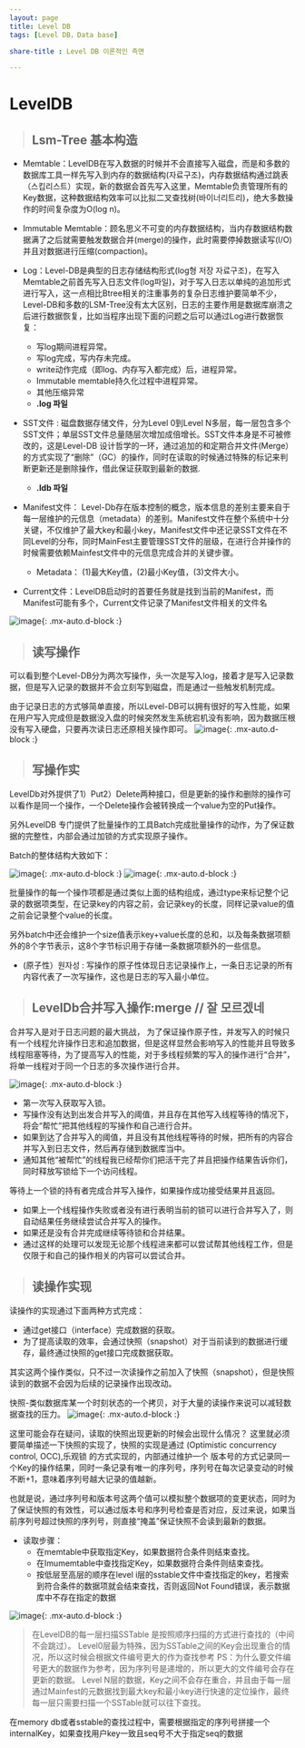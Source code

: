 ```yaml
---
layout: page
title: Level DB
tags: [Level DB，Data base] 

share-title : Level DB 이론적인 측면 

---
```




#  LevelDB 
> ## Lsm-Tree 基本构造

- Memtable：LevelDB在写入数据的时候并不会直接写入磁盘，而是和多数的数据库工具一样先写入到内存的数据结构(자료구조)，内存数据结构通过跳表（스킵리스트）实现，新的数据会首先写入这里，Memtable负责管理所有的Key数据，这种数据结构效率可以比拟二叉查找树(바이너리트리)，绝大多数操作的时间复杂度为O(log n)。

- Immutable Memtable：顾名思义不可变的内存数据结构，当内存数据结构数据满了之后就需要触发数据合并(merge)的操作，此时需要停掉数据读写(I/O)并且对数据进行压缩(compaction)。

- Log：Level-DB是典型的日志存储结构形式(log형 저장 자료구조)，在写入Memtable之前首先写入日志文件(log파일)，对于写入日志以单纯的追加形式进行写入，这一点相比Btree相关的注重事务的复杂日志维护要简单不少，Level-DB和多数的LSM-Tree没有太大区别，日志的主要作用是数据库崩溃之后进行数据恢复，比如当程序出现下面的问题之后可以通过Log进行数据恢复：
  - 写log期间进程异常。
  - 写log完成，写内存未完成。
  - write动作完成（即log、内存写入都完成）后，进程异常。
  - Immutable memtable持久化过程中进程异常。
  - 其他压缩异常
  - **.log 파일**

- SST文件 : 磁盘数据存储文件，分为Level 0到Level N多层，每一层包含多个SST文件；单层SST文件总量随层次增加成倍增长。SST文件本身是不可被修改的，这是Level-DB 设计哲学的一环，通过追加的和定期合并文件(Merge）的方式实现了“删除”（GC）的操作，同时在读取的时候通过特殊的标记来判断更新还是删除操作，借此保证获取到最新的数据.
  - **.ldb 파일**

- Manifest文件： Level-Db存在版本控制的概念，版本信息的差别主要来自于每一层维护的元信息（metadata）的差别。Manifest文件在整个系统中十分关键，不仅维护了最大key和最小key，Manifest文件中还记录SST文件在不同Level的分布，同时MainFest主要管理SST文件的层级，在进行合并操作的时候需要依赖Mainfest文件中的元信息完成合并的关键步骤。
  -  Metadata： (1)最大Key值，(2)最小Key值，(3)文件大小。  

- Current文件：LevelDB启动时的首要任务就是找到当前的Manifest，而Manifest可能有多个，Current文件记录了Manifest文件相关的文件名
  
![image](https://user-images.githubusercontent.com/86946575/169978872-350dab5c-8d1c-410a-af4e-ac64845223f5.png){: .mx-auto.d-block :}

> ## 读写操作
可以看到整个Level-DB分为两次写操作，头一次是写入log，接着才是写入记录数据，但是写入记录的数据并不会立刻写到磁盘，而是通过一些触发机制完成。

由于记录日志的方式够简单直接，所以Level-DB可以拥有很好的写入性能，如果在用户写入完成但是数据没入盘的时候突然发生系统宕机没有影响，因为数据压根没有写入硬盘，只要再次读日志还原相关操作即可。
![image](https://user-images.githubusercontent.com/86946575/169981605-d1a79f33-f994-4287-a854-16b1014059c0.png){: .mx-auto.d-block :}


> ## 写操作实
LevelDb对外提供了1）Put2）Delete两种接口，但是更新的操作和删除的操作可以看作是同一个操作，一个Delete操作会被转换成一个value为空的Put操作。

另外LevelDB 专门提供了批量操作的工具Batch完成批量操作的动作，为了保证数据的完整性，内部会通过加锁的方式实现原子操作。

Batch的整体结构大致如下：

![image](https://user-images.githubusercontent.com/86946575/169982084-b95f2369-edb3-491d-afc4-caab8520a0bb.png){: .mx-auto.d-block :}
![image](https://user-images.githubusercontent.com/86946575/169984158-a549cc96-1535-4a66-a27a-6fa612bae47a.png){: .mx-auto.d-block :}

批量操作的每一个操作项都是通过类似上面的结构组成，通过type来标记整个记录的数据项类型，在记录key的内容之前，会记录key的长度，同样记录value的值之前会记录整个value的长度。

另外batch中还会维护一个size值表示key+value长度的总和，以及每条数据项额外的8个字节表示，这8个字节标识用于存储一条数据项额外的一些信息。

- (原子性）원자성 : 写操作的原子性体现日志记录操作上，一条日志记录的所有内容代表了一次写操作，这也是日志的写入最小单位。

> ## LevelDb合并写入操作:merge  // 잘 모르겠네

合并写入是对于日志问题的最大挑战， 为了保证操作原子性，并发写入的时候只有一个线程允许操作日志和追加数据，但是这样显然会影响写入的性能并且导致多线程阻塞等待，为了提高写入的性能，对于多线程频繁的写入的操作进行“合并”，将单一线程对于同一个日志的多次操作进行合并。

![image](https://user-images.githubusercontent.com/86946575/169985526-402a7f00-3857-494c-a30f-cd92101a047f.png){: .mx-auto.d-block :}

- 第一次写入获取写入锁。
- 写操作没有达到出发合并写入的阈值，并且存在其他写入线程等待的情况下，将会“帮忙”把其他线程的写操作和自己进行合并。
- 如果到达了合并写入的阈值，并且没有其他线程等待的时候，把所有的内容合并写入到日志文件，然后再存储到数据库当中。
- 通知其他“被帮忙”的线程我已经帮你们把活干完了并且把操作结果告诉你们，同时释放写锁给下一个访问线程。

等待上一个锁的持有者完成合并写入操作，如果操作成功接受结果并且返回。
- 如果上一个线程操作失败或者没有进行表明当前的锁可以进行合并写入了，则自动结果任务继续尝试合并写入的操作。
- 如果还是没有合并完成继续等待锁和合并结果。
- 通过这样的处理可以发现无论那个线程进来都可以尝试帮其他线程工作，但是仅限于和自己的操作相关的内容可以尝试合并。

> ## 读操作实现
读操作的实现通过下面两种方式完成：
- 通过get接口（interface）完成数据的获取。
- 为了提高读取的效率，会通过快照（snapshot）对于当前读到的数据进行缓存，最终通过快照的get接口完成数据获取。

其实这两个操作类似，只不过一次读操作之前加入了快照（snapshot），但是快照读到的数据不会因为后续的记录操作出现改动。

快照-类似数据库某一个时刻状态的一个拷贝，对于大量的读操作来说可以减轻数据查找的压力。
![image](https://user-images.githubusercontent.com/86946575/169993359-fcb4e18c-edf5-4022-bd79-65c5b153ace0.png){: .mx-auto.d-block :}

这里可能会存在疑问，读取的快照出现更新的时候会出现什么情况？
这里就必须要简单描述一下快照的实现了，快照的实现是通过 (Optimistic concurrency control, OCC),乐观锁 的方式实现的，内部通过维护一个 版本号的方式记录同一个Key的操作结果，同时一条记录有唯一的序列号，序列号在每次记录变动的时候不断+1，意味着序列号越大记录的值越新。

也就是说，通过序列号和版本号这两个值可以模拟整个数据项的变更状态，同时为了保证快照的有效性，可以通过版本号和序列号检查是否对应，反过来说，如果当前序列号超过快照的序列号，则直接“掩盖”保证快照不会读到最新的数据。

- 读取步骤：
   - 在memtable中获取指定Key，如果数据符合条件则结束查找。
   - 在Imumemtable中查找指定Key，如果数据符合条件则结束查找。
   - 按低层至高层的顺序在level i层的sstable文件中查找指定的key，若搜索到符合条件的数据项就会结束查找，否则返回Not Found错误，表示数据库中不存在指定的数据


![image](https://user-images.githubusercontent.com/86946575/169994138-10d72919-1f6c-4ac2-903c-eaca0d9e9a17.png){: .mx-auto.d-block :}

>在LevelDB的每一层扫描SSTable 是按照顺序扫描的方式进行查找的（中间不会跳过）。
>Level0层最为特殊，因为SSTable之间的Key会出现重合的情况，所以这时候会根据文件编号更大的作为查找参考
> PS：为什么要文件编号更大的数据作为参考，因为序列号是递增的，所以更大的文件编号会存在更新的数据。
> Level N层的数据，Key之间不会存在重合，并且由于每一层通过Mainfest的元数据找到最大key和最小key进行快速的定位操作，最终每一层只需要扫描一个SSTable就可以往下查找。

在memory db或者sstable的查找过程中，需要根据指定的序列号拼接一个internalKey，如果查找用户key一致且seq号不大于指定seq的数据